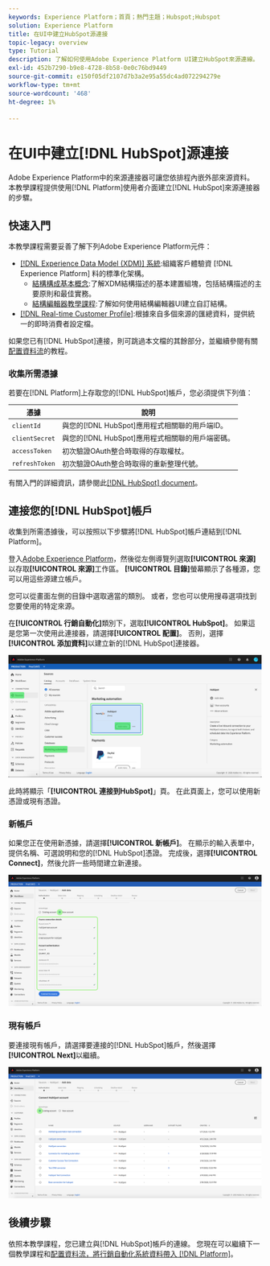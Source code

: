 ```yaml
---
keywords: Experience Platform；首頁；熱門主題；Hubspot;Hubspot
solution: Experience Platform
title: 在UI中建立HubSpot源連接
topic-legacy: overview
type: Tutorial
description: 了解如何使用Adobe Experience Platform UI建立HubSpot來源連線。
exl-id: 452b7290-b9e8-4728-8b58-0e0c76bd9449
source-git-commit: e150f05df2107d7b3a2e95a55dc4ad072294279e
workflow-type: tm+mt
source-wordcount: '468'
ht-degree: 1%

---
```


# 在UI中建立[!DNL HubSpot]源連接

Adobe Experience Platform中的來源連接器可讓您依排程內嵌外部來源資料。 本教學課程提供使用[!DNL Platform]使用者介面建立[!DNL HubSpot]來源連接器的步驟。

## 快速入門

本教學課程需要妥善了解下列Adobe Experience Platform元件：

* [[!DNL Experience Data Model (XDM)] 系統](../../../../../xdm/home.md):組織客戶體驗資 [!DNL Experience Platform] 料的標準化架構。
   * [結構構成基本概念](../../../../../xdm/schema/composition.md):了解XDM結構描述的基本建置組塊，包括結構描述的主要原則和最佳實務。
   * [結構編輯器教學課程](../../../../../xdm/tutorials/create-schema-ui.md):了解如何使用結構編輯器UI建立自訂結構。
* [[!DNL Real-time Customer Profile]](../../../../../profile/home.md):根據來自多個來源的匯總資料，提供統一的即時消費者設定檔。

如果您已有[!DNL HubSpot]連接，則可跳過本文檔的其餘部分，並繼續參閱有關[配置資料流](../../dataflow/marketing-automation.md)的教程。

### 收集所需憑據

若要在[!DNL Platform]上存取您的[!DNL HubSpot]帳戶，您必須提供下列值：

| 憑據 | 說明 |
| ---------- | ----------- |
| `clientId` | 與您的[!DNL HubSpot]應用程式相關聯的用戶端ID。 |
| `clientSecret` | 與您的[!DNL HubSpot]應用程式相關聯的用戶端密碼。 |
| `accessToken` | 初次驗證OAuth整合時取得的存取權杖。 |
| `refreshToken` | 初次驗證OAuth整合時取得的重新整理代號。 |

有關入門的詳細資訊，請參閱此[[!DNL HubSpot] document](https://developers.hubspot.com/docs/methods/oauth2/oauth2-overview)。

## 連接您的[!DNL HubSpot]帳戶

收集到所需憑據後，可以按照以下步驟將[!DNL HubSpot]帳戶連結到[!DNL Platform]。

登入[Adobe Experience Platform](https://platform.adobe.com)，然後從左側導覽列選取&#x200B;**[!UICONTROL 來源]**&#x200B;以存取&#x200B;**[!UICONTROL 來源]**&#x200B;工作區。 **[!UICONTROL 目錄]**&#x200B;螢幕顯示了各種源，您可以用這些源建立帳戶。

您可以從畫面左側的目錄中選取適當的類別。 或者，您也可以使用搜尋選項找到您要使用的特定來源。

在&#x200B;**[!UICONTROL 行銷自動化]**&#x200B;類別下，選取&#x200B;**[!UICONTROL HubSpot]**。 如果這是您第一次使用此連接器，請選擇&#x200B;**[!UICONTROL 配置]**。 否則，選擇&#x200B;**[!UICONTROL 添加資料]**&#x200B;以建立新的[!DNL HubSpot]連接器。

![目錄](../../../../images/tutorials/create/hubspot/catalog.png)

此時將顯示「**[!UICONTROL 連接到HubSpot]**」頁。 在此頁面上，您可以使用新憑證或現有憑證。

### 新帳戶

如果您正在使用新憑據，請選擇&#x200B;**[!UICONTROL 新帳戶]**。 在顯示的輸入表單中，提供名稱、可選說明和您的[!DNL HubSpot]憑證。 完成後，選擇&#x200B;**[!UICONTROL Connect]**，然後允許一些時間建立新連接。

![connect](../../../../images/tutorials/create/hubspot/connect.png)

### 現有帳戶

要連接現有帳戶，請選擇要連接的[!DNL HubSpot]帳戶，然後選擇&#x200B;**[!UICONTROL Next]**&#x200B;以繼續。

![現有](../../../../images/tutorials/create/hubspot/existing.png)

## 後續步驟

依照本教學課程，您已建立與[!DNL HubSpot]帳戶的連線。 您現在可以繼續下一個教學課程和[配置資料流，將行銷自動化系統資料帶入 [!DNL Platform]](../../dataflow/marketing-automation.md)。
